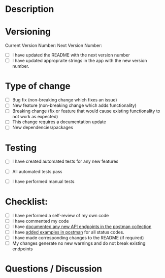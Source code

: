 # Description

<!-- 
Please include a summary of the change and which issue is fixed.
Please also include relevant motivation and context. This can be helped by linking to any related issue (ex: Fixes #1).
Be as detailed as possible and be sure to indicate how this change will effect downstream users.

Also list any new dependencies/packages that are required for this change.

Example:
=======================
### Added status codes

Requests will now respond with the appropriate status code instead of returning a 200 OK on all requests. Specifically this applies to requests made to: `some_endpoint`
which has a `403 Unauthorized` response, as well as a `401 Bad Request`.
=======================
-->

# Versioning

Current Version Number:
Next Version Number:

- [ ] I have updated the README with the next version number
- [ ] I have updated appropraite strings in the app with the new version number.

# Type of change

<!-- Please select options that are relevant. -->

- [ ] Bug fix (non-breaking change which fixes an issue)
- [ ] New feature (non-breaking change which adds functionality)
- [ ] Breaking change (fix or feature that would cause existing functionality to not work as expected)
- [ ] This change requires a documentation update
- [ ] New dependencies/packages

# Testing

<!-- Describe the tests that you ran to verify your changes -->

- [ ] I have created automated tests for any new features
- [ ] All automated tests pass
- [ ] I have performed manual tests


# Checklist:

<!-- Please make sure the following have been performed. -->
<!-- If they have not yet been performed, leave them unchecked (and/or) title your PR with "WIP: ". -->

- [ ] I have performed a self-review of my own code
- [ ] I have commented my code
- [ ] I have [documented any new API endpoints in the postman collection](https://learning.postman.com/docs/postman/api-documentation/documenting-your-api/#documenting-an-existing-collection)
- [ ] I have [added examples in postman](https://blog.postman.com/2017/05/17/mock-responses-in-postman-by-using-examples/) for all status codes.
- [ ] I have made corresponding changes to the README (if required)
- [ ] My changes generate no new warnings and do not break existing endpoints

# Questions / Discussion

<!-- Any questions you are still wondering about or discussions to be had about the changes.
You can also include specific areas/files you would like reviewed or commented on. -->
